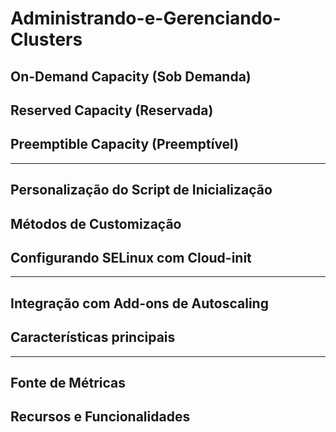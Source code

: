# Administrando-e-Gerenciando-Clusters

## On-Demand Capacity (Sob Demanda)
## Reserved Capacity (Reservada)
## Preemptible Capacity (Preemptível)

---

## Personalização do Script de Inicialização
## Métodos de Customização
## Configurando SELinux com Cloud-init

---

## Integração com Add-ons de Autoscaling
## Características principais

---

## Fonte de Métricas
## Recursos e Funcionalidades
